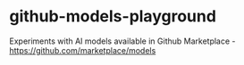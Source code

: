 # github-models-playground
Experiments with AI models available in Github Marketplace - https://github.com/marketplace/models
